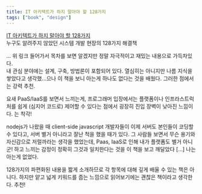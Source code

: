 ```yaml
---
title: IT 아키텍트가 하지 말아야 할 128가지
tags: ["book", "design"]
---
```


[IT 아키텍트가 하지 말아야 할 128가지](https://www.roadbook.co.kr/73)  
누구도 알려주지 않았던 시스템 개발 현장의 128가지 해결책

... 위 링크 들어가서 목차를 보면 알겠지만 정말 자극적이고 재밌는 내용으로 가득차있다.  
내 관심 분야에는 설계, 구축, 방법론이 포함되어 있다. 열심히는 아니지만 나름 지식을 쌓았다고 생각했...으나 이 책을 보니 아는게 하나도 없다는 것을 배웠다. 그러한 점에서는 강력 추천.

요새 PaaS/IaaS를 보면서 느끼는게, 프로그래머 입장에서는 플랫폼이나 인프라스트럭처를 쉽게 (심지어 코드로) 제어할 수 있다는 점에서 굉장히 진입 장벽이 낮아진 느낌이다. 는 착각!

nodejs가 나왔을 때 client-side javascript 개발자들이 이제 서버도 본인들이 코딩할 수 있다고, 서버 별거 아니라고 잘난 척을 했을 때가 있다. 그 사람들 보면서 무슨 용기와 자신감으로 저럴까라는 생각을 했었는데, Paas, IaaS로 인해 내가 플랫폼도 별거 아니군! 하고 느끼는 감정이 정확히 그것과 일치한다는 것을 이 책을 보고 깨달았다 [...] 나는 아는게 없었다.

128가지의 파편화된 내용을 짧게 소개하므로 각 항목에 대해 깊게 배울 수 있는 책은 아니다. 하지만 얕고 넓게 키워드를 줍는 느낌으로 읽어보기에는 괜찮은 책이라고 생각한다. 추천!
